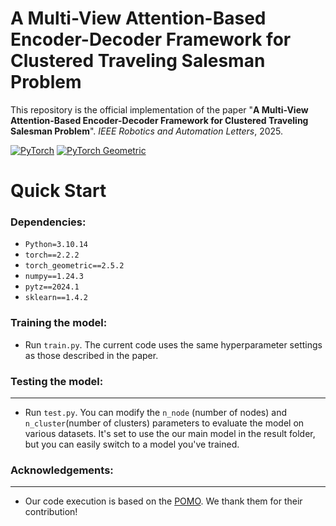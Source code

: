 # **A Multi-View Attention-Based Encoder-Decoder Framework for Clustered Traveling Salesman Problem**

This repository is the official implementation of the paper "**A Multi-View Attention-Based Encoder-Decoder Framework for Clustered Traveling Salesman Problem**". *IEEE Robotics and Automation Letters*, 2025.

[![PyTorch](https://img.shields.io/badge/PyTorch-%23EE4C2C.svg?logo=pytorch&logoColor=white)](https://pytorch.org/)
[![PyTorch Geometric](https://img.shields.io/badge/PyTorch%20Geometric-6A0DAD?logo=pytorch&logoColor=white)](https://pytorch-geometric.readthedocs.io/)
# **Quick Start**

### **Dependencies:**

- `Python=3.10.14`
- `torch==2.2.2`
- `torch_geometric==2.5.2`
- `numpy==1.24.3`
- `pytz==2024.1`
- `sklearn==1.4.2`

### **Training the model:**

- Run `train.py`. The current code uses the same hyperparameter settings as those described in the paper.

### **Testing the model:**

---

- Run `test.py`. You can modify the `n_node` (number of nodes) and `n_cluster`(number of clusters) parameters to evaluate the model on various datasets. It's set to use the our main model in the result folder, but you can easily switch to a model you've trained.

### **Acknowledgements:**

---

- Our code execution is based on the [POMO](https://github.com/yd-kwon/POMO). We thank them for their contribution!
